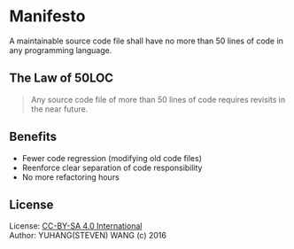 # Manifesto
A maintainable source code file shall have no more than 50 lines of code in any programming language.

## The Law of 50LOC
> Any source code file of more than 50 lines of code requires revisits in the near future.

## Benefits
* Fewer code regression (modifying old code files)
* Reenforce clear separation of code responsibility
* No more refactoring hours

## License
License: [CC-BY-SA 4.0 International](https://creativecommons.org/licenses/by-sa/4.0/)  
Author: YUHANG(STEVEN) WANG (c) 2016
